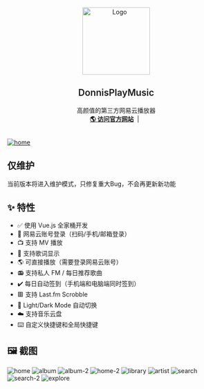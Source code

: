 <br />
<p align="center">
    <img src="images/logo2.png" alt="Logo" width="156" height="156">
  </a>
  <h2 align="center" style="font-weight: 600">DonnisPlayMusic</h2>

  <p align="center">
    高颜值的第三方网易云播放器
    <br />
    <a href="https://donnisplaymusic.vercel.app/" target="blank"><strong>🌎 访问官方网站</strong></a>&nbsp;&nbsp;|&nbsp;&nbsp;
    <br />
    <br />
  </p>
</p>

[![home][home-screenshot]](https://donnisplaymusic.vercel.app/)


## 仅维护
当前版本将进入维护模式，只修复重大Bug，不会再更新新功能

## ✨ 特性

- ✅ 使用 Vue.js 全家桶开发
- 🔴 网易云账号登录（扫码/手机/邮箱登录）
- 📺 支持 MV 播放
- 📃 支持歌词显示
- 🌎️ 可直接播放（需要登录网易云账号）
- 📻 支持私人 FM / 每日推荐歌曲
- ✔️ 每日自动签到（手机端和电脑端同时签到）
- 🟥 支持 Last.fm Scrobble
- 🌚 Light/Dark Mode 自动切换
- ☁️ 支持音乐云盘
- ⌨️ 自定义快捷键和全局快捷键

## 🖼️ 截图

![home][home-screenshot]
![album][album-screenshot]
![album-2][album-2-screenshot]
![home-2][home-2-screenshot]
![library][library-screenshot]
![artist][artist-screenshot]
![search][search-screenshot]
![search-2][search-2-screenshot]
![explore][explore-screenshot]

<!-- MARKDOWN LINKS & IMAGES -->
<!-- https://www.markdownguide.org/basic-syntax/#reference-style-links -->

[album-screenshot]: images/album.png
[album-2-screenshot]: images/album2.png
[artist-screenshot]: images/artist.png
[explore-screenshot]: images/explore.png
[home-screenshot]: images/home.png
[home-2-screenshot]: images/home-2.png
[library-screenshot]: images/library.png
[search-screenshot]: images/search.png
[search-2-screenshot]: images/search2.png
